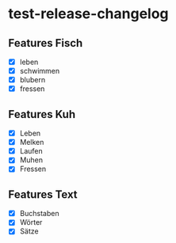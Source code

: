 # test-release-changelog

## Features Fisch

-   [x] leben
-   [x] schwimmen
-   [x] blubern
-   [x] fressen

## Features Kuh

-   [x] Leben
-   [x] Melken
-   [x] Laufen
-   [x] Muhen
-   [x] Fressen

## Features Text

-   [x] Buchstaben
-   [x] Wörter
-   [x] Sätze

